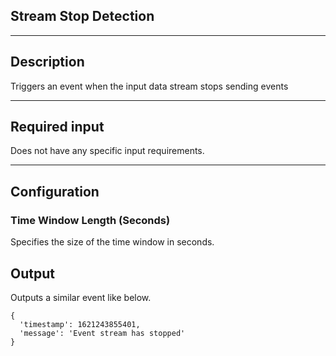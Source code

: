 <!--
  ~ Licensed to the Apache Software Foundation (ASF) under one or more
  ~ contributor license agreements.  See the NOTICE file distributed with
  ~ this work for additional information regarding copyright ownership.
  ~ The ASF licenses this file to You under the Apache License, Version 2.0
  ~ (the "License"); you may not use this file except in compliance with
  ~ the License.  You may obtain a copy of the License at
  ~
  ~    http://www.apache.org/licenses/LICENSE-2.0
  ~
  ~ Unless required by applicable law or agreed to in writing, software
  ~ distributed under the License is distributed on an "AS IS" BASIS,
  ~ WITHOUT WARRANTIES OR CONDITIONS OF ANY KIND, either express or implied.
  ~ See the License for the specific language governing permissions and
  ~ limitations under the License.
  ~
  -->

## Stream Stop Detection

***

## Description

Triggers an event when the input data stream stops sending events

***

## Required input

Does not have any specific input requirements.

***

## Configuration

### Time Window Length (Seconds)

Specifies the size of the time window in seconds.

## Output

Outputs a similar event like below.

```
{
  'timestamp': 1621243855401,
  'message': 'Event stream has stopped'  
}
```